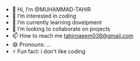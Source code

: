- 👋 Hi, I’m @MUHAMMAD-TAHIR
- 👀 I’m interested in coding
- 🌱 I’m currently learning dovelpment
- 💞️ I’m looking to collaborate on projects
- 📫 How to reach me tahirnaeem036@gmail.com
- 😄 Pronouns: ...
- ⚡ Fun fact: i don't like coding
